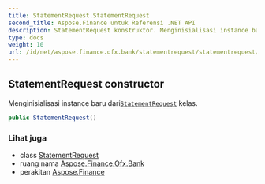 ```yaml
---
title: StatementRequest.StatementRequest
second_title: Aspose.Finance untuk Referensi .NET API
description: StatementRequest konstruktor. Menginisialisasi instance baru dariStatementRequest kelas.
type: docs
weight: 10
url: /id/net/aspose.finance.ofx.bank/statementrequest/statementrequest/
---
```

## StatementRequest constructor

Menginisialisasi instance baru dari[`StatementRequest`](../) kelas.

```csharp
public StatementRequest()
```

### Lihat juga

* class [StatementRequest](../)
* ruang nama [Aspose.Finance.Ofx.Bank](../../statementrequest/)
* perakitan [Aspose.Finance](../../../)


